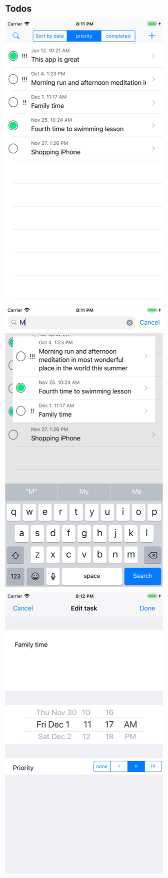 # Todos

![Mockups 1](./Images/Todos.png)

![Mockups 1](./Images/Search.png)

![Mockups 1](./Images/Edit.png)

